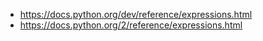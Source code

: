 
* https://docs.python.org/dev/reference/expressions.html
* https://docs.python.org/2/reference/expressions.html
